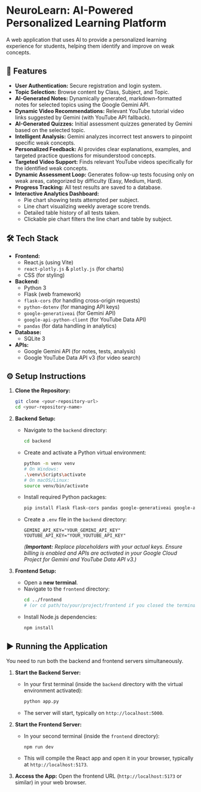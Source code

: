 # NeuroLearn: AI-Powered Personalized Learning Platform

A web application that uses AI to provide a personalized learning experience for students, helping them identify and improve on weak concepts.

## 🚀 Features

* **User Authentication:** Secure registration and login system.
* **Topic Selection:** Browse content by Class, Subject, and Topic.
* **AI-Generated Notes:** Dynamically generated, markdown-formatted notes for selected topics using the Google Gemini API.
* **Dynamic Video Recommendations:** Relevant YouTube tutorial video links suggested by Gemini (with YouTube API fallback).
* **AI-Generated Quizzes:** Initial assessment quizzes generated by Gemini based on the selected topic.
* **Intelligent Analysis:** Gemini analyzes incorrect test answers to pinpoint specific weak concepts.
* **Personalized Feedback:** AI provides clear explanations, examples, and targeted practice questions for misunderstood concepts.
* **Targeted Video Support:** Finds relevant YouTube videos specifically for the identified weak concepts.
* **Dynamic Assessment Loop:** Generates follow-up tests focusing only on weak areas, categorized by difficulty (Easy, Medium, Hard).
* **Progress Tracking:** All test results are saved to a database.
* **Interactive Analytics Dashboard:**
    * Pie chart showing tests attempted per subject.
    * Line chart visualizing weekly average score trends.
    * Detailed table history of all tests taken.
    * Clickable pie chart filters the line chart and table by subject.

## 🛠️ Tech Stack

* **Frontend:**
    * React.js (using Vite)
    * `react-plotly.js` & `plotly.js` (for charts)
    * CSS (for styling)
* **Backend:**
    * Python 3
    * Flask (web framework)
    * `flask-cors` (for handling cross-origin requests)
    * `python-dotenv` (for managing API keys)
    * `google-generativeai` (for Gemini API)
    * `google-api-python-client` (for YouTube Data API)
    * `pandas` (for data handling in analytics)
* **Database:**
    * SQLite 3
* **APIs:**
    * Google Gemini API (for notes, tests, analysis)
    * Google YouTube Data API v3 (for video search)

## ⚙️ Setup Instructions

1.  **Clone the Repository:**
    ```bash
    git clone <your-repository-url>
    cd <your-repository-name>
    ```

2.  **Backend Setup:**
    * Navigate to the `backend` directory:
        ```bash
        cd backend
        ```
    * Create and activate a Python virtual environment:
        ```bash
        python -m venv venv
        # On Windows:
        .\venv\Scripts\activate
        # On macOS/Linux:
        source venv/bin/activate
        ```
    * Install required Python packages:
        ```bash
        pip install Flask flask-cors pandas google-generativeai google-api-python-client python-dotenv
        ```
    * Create a `.env` file in the `backend` directory:
        ```env
        GEMINI_API_KEY="YOUR_GEMINI_API_KEY"
        YOUTUBE_API_KEY="YOUR_YOUTUBE_API_KEY"
        ```
        *(**Important:** Replace placeholders with your actual keys. Ensure billing is enabled and APIs are activated in your Google Cloud Project for Gemini and YouTube Data API v3.)*

3.  **Frontend Setup:**
    * Open a **new terminal**.
    * Navigate to the `frontend` directory:
        ```bash
        cd ../frontend 
        # (or cd path/to/your/project/frontend if you closed the terminal)
        ```
    * Install Node.js dependencies:
        ```bash
        npm install
        ```

## ▶️ Running the Application

You need to run both the backend and frontend servers simultaneously.

1.  **Start the Backend Server:**
    * In your first terminal (inside the `backend` directory with the virtual environment activated):
        ```bash
        python app.py
        ```
    * The server will start, typically on `http://localhost:5000`.

2.  **Start the Frontend Server:**
    * In your second terminal (inside the `frontend` directory):
        ```bash
        npm run dev
        ```
    * This will compile the React app and open it in your browser, typically at `http://localhost:5173`.

3.  **Access the App:** Open the frontend URL (`http://localhost:5173` or similar) in your web browser.
